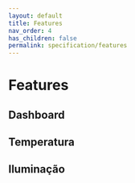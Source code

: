 ```yaml
---
layout: default
title: Features
nav_order: 4
has_children: false
permalink: specification/features
---
```


# Features

## Dashboard
## Temperatura
## Iluminação
